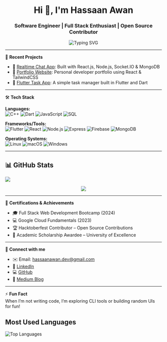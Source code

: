 <h1 align="center">Hi 👋, I'm Hassaan Awan</h1>
<h3 align="center">Software Engineer | Full Stack Enthusiast | Open Source Contributor</h3>

<p align="center">
  <img src="https://readme-typing-svg.demolab.com?font=Fira+Code&size=22&pause=1000&color=00F7FF&width=435&lines=Software+Engineer;Full+Stack+Web+Developer;React+%7C+Node+%7C+Flutter+Dev;Open+Source+%7C+Tech+Learner" alt="Typing SVG" />
</p>

---

🧠 **Recent Projects**  
- 🔮 [Realtime Chat App](#): Built with React.js, Node.js, Socket.IO & MongoDB  
- 🎨 [Portfolio Website](#): Personal developer portfolio using React & TailwindCSS  
- 🚀 [Flutter Task App](#): A simple task manager built in Flutter and Dart

---

🛠️ **Tech Stack**

**Languages:**  
![C++](https://img.shields.io/badge/C++-00599C?style=for-the-badge&logo=c%2B%2B&logoColor=white)  ![Dart](https://img.shields.io/badge/Dart-0175C2?style=for-the-badge&logo=dart&logoColor=white)  ![JavaScript](https://img.shields.io/badge/JavaScript-F7DF1E?style=for-the-badge&logo=javascript&logoColor=black)  ![SQL](https://img.shields.io/badge/SQL-003B57?style=for-the-badge&logo=sqlite&logoColor=white)

**Frameworks/Tools:**  
![Flutter](https://img.shields.io/badge/Flutter-02569B?style=for-the-badge&logo=flutter&logoColor=white)  ![React](https://img.shields.io/badge/React-20232A?style=for-the-badge&logo=react&logoColor=61DAFB)  ![Node.js](https://img.shields.io/badge/Node.js-339933?style=for-the-badge&logo=nodedotjs&logoColor=white)  ![Express](https://img.shields.io/badge/Express-000000?style=for-the-badge&logo=express&logoColor=white)  ![Firebase](https://img.shields.io/badge/Firebase-FFCA28?style=for-the-badge&logo=firebase&logoColor=black)  ![MongoDB](https://img.shields.io/badge/MongoDB-47A248?style=for-the-badge&logo=mongodb&logoColor=white)

**Operating Systems:**  
![Linux](https://img.shields.io/badge/Linux-FCC624?style=for-the-badge&logo=linux&logoColor=black)  ![macOS](https://img.shields.io/badge/macOS-000000?style=for-the-badge&logo=macos&logoColor=white)  ![Windows](https://img.shields.io/badge/Windows-0078D6?style=for-the-badge&logo=windows&logoColor=white)

---

## 📊 GitHub Stats

<img src="https://github-profile-summary-cards.vercel.app/api/cards/profile-details?username=HassaanAwan786&theme=tokyonight" />

<p align="center">
  <img src="https://github-readme-stats.vercel.app/api/top-langs/?username=HassaanAwan786&layout=compact&theme=radical&hide_border=true" />
</p>



---

📜 **Certifications & Achievements**
- 🎓 Full Stack Web Development Bootcamp (2024)
- 💻 Google Cloud Fundamentals (2023)
- 🏆 Hacktoberfest Contributor – Open Source Contributions
- 🏅 Academic Scholarship Awardee – University of Excellence

---

📢 **Connect with me**

- ✉️ Email: hassaanawan.dev@gmail.com  
- 💼 [LinkedIn](https://www.linkedin.com/in/hassaanawan/)  
- 💻 [GitHub](https://github.com/hassaanawan)  
- 📑 [Medium Blog](https://medium.com/@hassaanawan)

---

⚡ **Fun Fact**  
When I’m not writing code, I’m exploring CLI tools or building random UIs for fun!

## Most Used Languages

![Top Languages](https://github-readme-stats.vercel.app/api/top-langs/?username=HassaanAwan786&layout=compact&theme=radical&hide_border=true)

